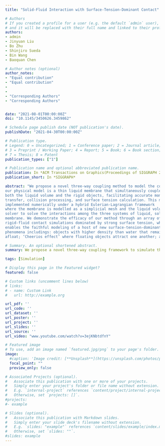 ```yaml
---
title: "Solid-Fluid Interaction with Surface-Tension-Dominant Contact"

# Authors
# If you created a profile for a user (e.g. the default `admin` user), write the username (folder name) here 
# and it will be replaced with their full name and linked to their profile.
authors:
- admin
- Jinyuan Liu
- Bo Zhu
- Shinjiro Sueda
- Bin Wang
- Baoquan Chen

# Author notes (optional)
author_notes:
- "Equal contribution"
- "Equal contribution"
-
-
- "Corresponding Authors"
- "Corresponding Authors"


date: "2021-08-01T00:00:00Z"
doi: "10.1145/3450626.3459862"

# Schedule page publish date (NOT publication's date).
publishDate: "2021-04-30T00:00:00Z"

# Publication type.
# Legend: 0 = Uncategorized; 1 = Conference paper; 2 = Journal article;
# 3 = Preprint / Working Paper; 4 = Report; 5 = Book; 6 = Book section;
# 7 = Thesis; 8 = Patent
publication_types: ["1"]

# Publication name and optional abbreviated publication name.
publication: In *ACM Transactions on Graphics(Proceedings of SIGGRAPH 2021)*
publication_short: In *SIGGRAPH*

abstract: "We propose a novel three-way coupling method to model the contact interaction between solid and fluid driven by strong surface tension. At the heart of
our physical model is a thin liquid membrane that simultaneously couples to
both the liquid volume and the rigid objects, facilitating accurate momentum
transfer, collision processing, and surface tension calculation. This model is
implemented numerically under a hybrid Eulerian-Lagrangian framework
where the membrane is modelled as a simplicial mesh and the liquid volume is simulated on a background Cartesian grid. We devise a monolithic
solver to solve the interactions among the three systems of liquid, solid, and
membrane. We demonstrate the efficacy of our method through an array of
rigid-fluid contact simulations dominated by strong surface tension, which
enables the faithful modeling of a host of new surface-tension-dominant
phenomena includings: objects with higher density than water that remains
afloat; ‘Cheerios effect’ where floating objects attract one another; and surface tension weakening effect caused by surface-active constituents."

# Summary. An optional shortened abstract.
summary: We propose a novel three-way coupling framework to simulate the surface-tension-dominant contact between rigid and fluid, which uses a Lagrangian surface membrane to handle the interactions between solids and fluid.

tags: [Simulation]

# Display this page in the Featured widget?
featured: false

# Custom links (uncomment lines below)
# links:
# - name: Custom Link
#   url: http://example.org

url_pdf: ''
url_code: ''
url_dataset: ''
url_poster: ''
url_project: ''
url_slides: ''
url_source: ''
url_video: "www.youtube.com/watch?v=3ejKNbtdfnY"

# Featured image
# To use, add an image named `featured.jpg/png` to your page's folder. 
image:
  #caption: 'Image credit: [**Unsplash**](https://unsplash.com/photos/pLCdAaMFLTE)'
  focal_point: ""
  preview_only: false

# Associated Projects (optional).
#   Associate this publication with one or more of your projects.
#   Simply enter your project's folder or file name without extension.
#   E.g. `internal-project` references `content/project/internal-project/index.md`.
#   Otherwise, set `projects: []`.
#projects:
#- example

# Slides (optional).
#   Associate this publication with Markdown slides.
#   Simply enter your slide deck's filename without extension.
#   E.g. `slides: "example"` references `content/slides/example/index.md`.
#   Otherwise, set `slides: ""`.
#slides: example
---
```

